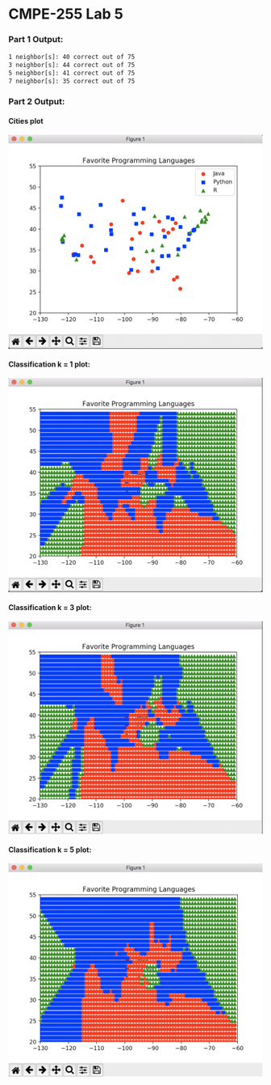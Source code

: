 # CMPE-255 Lab 5

### Part 1 Output:
```
1 neighbor[s]: 40 correct out of 75
3 neighbor[s]: 44 correct out of 75
5 neighbor[s]: 41 correct out of 75
7 neighbor[s]: 35 correct out of 75
```

### Part 2 Output:

#### Cities plot
![UML Diagram](cities.png) 

#### Classification k = 1 plot:
![UML Diagram](k-1.png) 

#### Classification k = 3 plot:
![UML Diagram](k-3.png)

#### Classification k = 5 plot:
![UML Diagram](k-5.png) 

